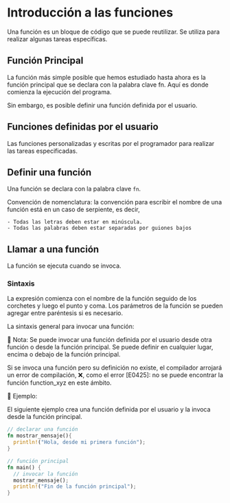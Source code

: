 # Introducción a las funciones

Una función es un bloque de código que se puede reutilizar. Se utiliza
para realizar algunas tareas específicas.

## Función Principal

La función más simple posible que hemos estudiado hasta ahora es la función
principal que se declara con la palabra clave fn. Aquí es donde comienza
la ejecución del programa.

Sin embargo, es posible definir una función definida por el usuario.

## Funciones definidas por el usuario

Las funciones personalizadas y escritas por el programador para realizar
las tareas especificadas.

## Definir una función

Una función se declara con la palabra clave `fn`.

Convención de nomenclatura: la convención para escribir el nombre de una función
está en un caso de serpiente, es decir,

	- Todas las letras deben estar en minúscula.
	- Todas las palabras deben estar separadas por guiones bajos

## Llamar a una función

La función se ejecuta cuando se invoca.

### Sintaxis

La expresión comienza con el nombre de la función seguido de los corchetes y
luego el punto y coma. Los parámetros de la función se pueden agregar entre
paréntesis si es necesario.

La sintaxis general para invocar una función:

📝 Nota: Se puede invocar una función definida por el usuario desde otra función o
desde la función principal. Se puede definir en cualquier lugar, encima o
debajo de la función principal.

Si se invoca una función pero su definición no existe, el compilador arrojará un error
de compilación, ❌, como el error [E0425]: no se puede encontrar la función
function_xyz en este ámbito.

📎 Ejemplo:

El siguiente ejemplo crea una función definida por el usuario y la invoca
desde la función principal.

```rust
// declarar una función
fn mostrar_mensaje(){
  println!("Hola, desde mi primera función");
}

// función principal
fn main() {
  // invocar la función
  mostrar_mensaje();
  println!("Fin de la función principal");
}
```